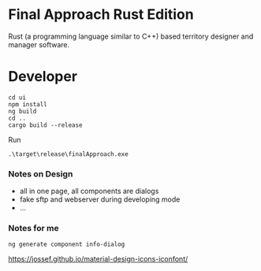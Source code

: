 # Final Approach Rust Edition
Rust (a programming language similar to C++) based territory designer and manager software.

# Developer
````shell
cd ui
npm install
ng build
cd ..
cargo build --release
````
Run
````shell
.\target\release\finalApproach.exe
````

### Notes on Design
- all in one page, all components are dialogs
- fake sftp and webserver during developing mode
- ...

### Notes for me
````shell
ng generate component info-dialog
````

https://jossef.github.io/material-design-icons-iconfont/
